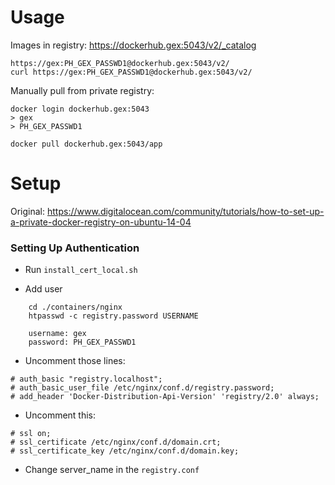 # Usage

Images in registry: https://dockerhub.gex:5043/v2/_catalog

``` 
https://gex:PH_GEX_PASSWD1@dockerhub.gex:5043/v2/
curl https://gex:PH_GEX_PASSWD1@dockerhub.gex:5043/v2/
```

Manually pull from private registry:
```
docker login dockerhub.gex:5043
> gex
> PH_GEX_PASSWD1

docker pull dockerhub.gex:5043/app
```



# Setup

Original: https://www.digitalocean.com/community/tutorials/how-to-set-up-a-private-docker-registry-on-ubuntu-14-04



### Setting Up Authentication

- Run `install_cert_local.sh`


- Add user 
```
    cd ./containers/nginx
    htpasswd -c registry.password USERNAME
    
    username: gex
    password: PH_GEX_PASSWD1
```

- Uncomment those lines:
```
# auth_basic "registry.localhost";
# auth_basic_user_file /etc/nginx/conf.d/registry.password;
# add_header 'Docker-Distribution-Api-Version' 'registry/2.0' always;
```

- Uncomment this:

```
# ssl on;
# ssl_certificate /etc/nginx/conf.d/domain.crt;
# ssl_certificate_key /etc/nginx/conf.d/domain.key;
```

- Change server_name in the `registry.conf`
